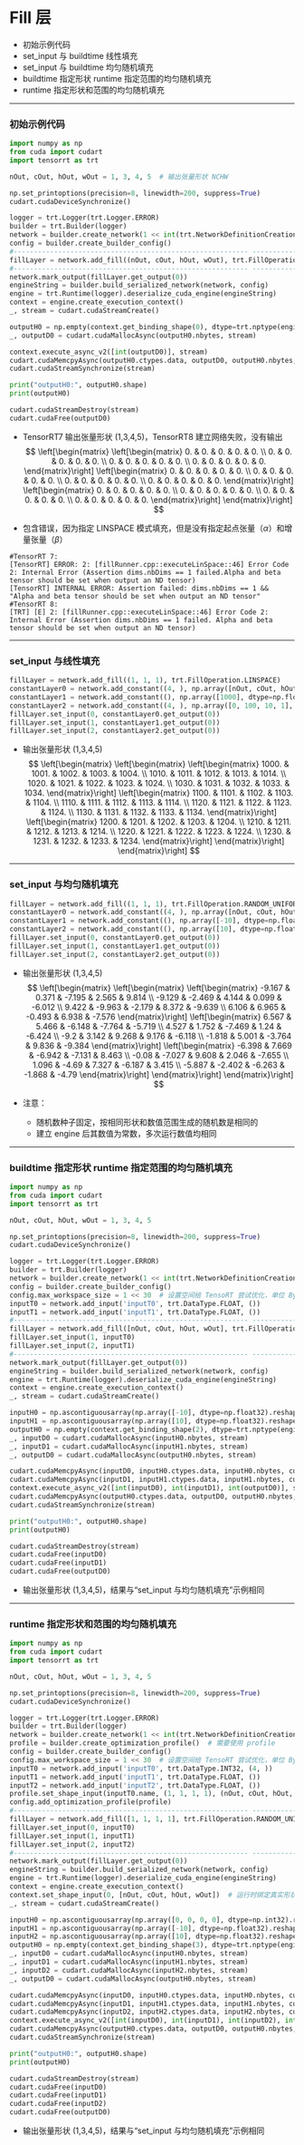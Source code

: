 # Fill 层
+ 初始示例代码
+ set_input 与 buildtime 线性填充
+ set_input 与 buildtime 均匀随机填充
+ buildtime 指定形状 runtime 指定范围的均匀随机填充
+ runtime 指定形状和范围的均匀随机填充

---
### 初始示例代码
```python
import numpy as np
from cuda import cudart
import tensorrt as trt

nOut, cOut, hOut, wOut = 1, 3, 4, 5  # 输出张量形状 NCHW

np.set_printoptions(precision=8, linewidth=200, suppress=True)
cudart.cudaDeviceSynchronize()

logger = trt.Logger(trt.Logger.ERROR)
builder = trt.Builder(logger)
network = builder.create_network(1 << int(trt.NetworkDefinitionCreationFlag.EXPLICIT_BATCH))
config = builder.create_builder_config()
#---------------------------------------------------------- --------------------# 替换部分
fillLayer = network.add_fill((nOut, cOut, hOut, wOut), trt.FillOperation.LINSPACE)
#---------------------------------------------------------- --------------------# 替换部分
network.mark_output(fillLayer.get_output(0))
engineString = builder.build_serialized_network(network, config)
engine = trt.Runtime(logger).deserialize_cuda_engine(engineString)
context = engine.create_execution_context()
_, stream = cudart.cudaStreamCreate()

outputH0 = np.empty(context.get_binding_shape(0), dtype=trt.nptype(engine.get_binding_dtype(0)))
_, outputD0 = cudart.cudaMallocAsync(outputH0.nbytes, stream)

context.execute_async_v2([int(outputD0)], stream)
cudart.cudaMemcpyAsync(outputH0.ctypes.data, outputD0, outputH0.nbytes, cudart.cudaMemcpyKind.cudaMemcpyDeviceToHost, stream)
cudart.cudaStreamSynchronize(stream)

print("outputH0:", outputH0.shape)
print(outputH0)

cudart.cudaStreamDestroy(stream)
cudart.cudaFree(outputD0)
```

+ TensorRT7 输出张量形状 (1,3,4,5)，TensorRT8 建立网络失败，没有输出
$$
\left[\begin{matrix}
    \left[\begin{matrix}
        0. & 0. & 0. & 0. & 0. \\
        0. & 0. & 0. & 0. & 0. \\
        0. & 0. & 0. & 0. & 0. \\
        0. & 0. & 0. & 0. & 0.
    \end{matrix}\right]
    \left[\begin{matrix}
        0. & 0. & 0. & 0. & 0. \\
        0. & 0. & 0. & 0. & 0. \\
        0. & 0. & 0. & 0. & 0. \\
        0. & 0. & 0. & 0. & 0.
    \end{matrix}\right]
    \left[\begin{matrix}
        0. & 0. & 0. & 0. & 0. \\
        0. & 0. & 0. & 0. & 0. \\
        0. & 0. & 0. & 0. & 0. \\
        0. & 0. & 0. & 0. & 0.
    \end{matrix}\right]
\end{matrix}\right]
$$

+ 包含错误，因为指定 LINSPACE 模式填充，但是没有指定起点张量（$\alpha$）和增量张量（$\beta$）
```
#TensorRT 7:
[TensorRT] ERROR: 2: [fillRunner.cpp::executeLinSpace::46] Error Code 2: Internal Error (Assertion dims.nbDims == 1 failed.Alpha and beta tensor should be set when output an ND tensor)
[TensorRT] INTERNAL ERROR: Assertion failed: dims.nbDims == 1 && "Alpha and beta tensor should be set when output an ND tensor"
#TensorRT 8:
[TRT] [E] 2: [fillRunner.cpp::executeLinSpace::46] Error Code 2: Internal Error (Assertion dims.nbDims == 1 failed. Alpha and beta tensor should be set when output an ND tensor)
```

---
### set_input 与线性填充
```python
fillLayer = network.add_fill((1, 1, 1), trt.FillOperation.LINSPACE)
constantLayer0 = network.add_constant((4, ), np.array([nOut, cOut, hOut, wOut], dtype=np.int32))  # 形状张量
constantLayer1 = network.add_constant((), np.array([1000], dtype=np.float32))  # 初值标量
constantLayer2 = network.add_constant((4, ), np.array([0, 100, 10, 1], dtype=np.float32))  # 增量张量
fillLayer.set_input(0, constantLayer0.get_output(0))
fillLayer.set_input(1, constantLayer1.get_output(0))
fillLayer.set_input(2, constantLayer2.get_output(0))
```

+ 输出张量形状 (1,3,4,5)
$$
\left[\begin{matrix}
    \left[\begin{matrix}
        \left[\begin{matrix}
            1000. & 1001. & 1002. & 1003. & 1004. \\
            1010. & 1011. & 1012. & 1013. & 1014. \\
            1020. & 1021. & 1022. & 1023. & 1024. \\
            1030. & 1031. & 1032. & 1033. & 1034.
        \end{matrix}\right]
        \left[\begin{matrix}
            1100. & 1101. & 1102. & 1103. & 1104. \\
            1110. & 1111. & 1112. & 1113. & 1114. \\
            1120. & 1121. & 1122. & 1123. & 1124. \\
            1130. & 1131. & 1132. & 1133. & 1134.
        \end{matrix}\right]
        \left[\begin{matrix}
            1200. & 1201. & 1202. & 1203. & 1204. \\
            1210. & 1211. & 1212. & 1213. & 1214. \\
            1220. & 1221. & 1222. & 1223. & 1224. \\
            1230. & 1231. & 1232. & 1233. & 1234.
        \end{matrix}\right]
    \end{matrix}\right]
\end{matrix}\right]
$$

---
### set_input 与均匀随机填充
```python
fillLayer = network.add_fill((1, 1, 1), trt.FillOperation.RANDOM_UNIFORM)
constantLayer0 = network.add_constant((4, ), np.array([nOut, cOut, hOut, wOut], dtype=np.int32))  # 形状张量
constantLayer1 = network.add_constant((), np.array([-10], dtype=np.float32))  # 最小值标量
constantLayer2 = network.add_constant((), np.array([10], dtype=np.float32))  # 最大指标量
fillLayer.set_input(0, constantLayer0.get_output(0))
fillLayer.set_input(1, constantLayer1.get_output(0))
fillLayer.set_input(2, constantLayer2.get_output(0))
```

+ 输出张量形状 (1,3,4,5)
$$
\left[\begin{matrix}
    \left[\begin{matrix}
        \left[\begin{matrix}
            -9.167 &  0.371 & -7.195  & 2.565 &  9.814 \\
            -9.129 & -2.469 &  4.144  & 0.099 & -6.012 \\
             9.422 & -9.963 & -2.179  & 8.372 & -9.639 \\
             6.106 &  6.965 & -0.493  & 6.938 & -7.576
        \end{matrix}\right]
        \left[\begin{matrix}
             6.567 &  5.466 & -6.148 & -7.764 & -5.719 \\
             4.527 &  1.752 & -7.469 &  1.24  & -6.424 \\
            -9.2   &  3.142 &  9.268 &  9.176 & -6.118 \\
            -1.818 &  5.001 & -3.764 &  9.836 & -9.384
        \end{matrix}\right]
        \left[\begin{matrix}
            -6.398 &  7.669 & -6.942 & -7.131 &  8.463 \\
            -0.08  & -7.027 &  9.608 &  2.046 & -7.655 \\
             1.096 & -4.69  &  7.327 & -6.187 &  3.415 \\
            -5.887 & -2.402 & -6.263 & -1.868 & -4.79
        \end{matrix}\right]
    \end{matrix}\right]
\end{matrix}\right]
$$

+ 注意：
  - 随机数种子固定，按相同形状和数值范围生成的随机数是相同的
  - 建立 engine 后其数值为常数，多次运行数值均相同

---
### buildtime 指定形状 runtime 指定范围的均匀随机填充
```python
import numpy as np
from cuda import cudart
import tensorrt as trt

nOut, cOut, hOut, wOut = 1, 3, 4, 5

np.set_printoptions(precision=8, linewidth=200, suppress=True)
cudart.cudaDeviceSynchronize()

logger = trt.Logger(trt.Logger.ERROR)
builder = trt.Builder(logger)
network = builder.create_network(1 << int(trt.NetworkDefinitionCreationFlag.EXPLICIT_BATCH))
config = builder.create_builder_config()
config.max_workspace_size = 1 << 30  # 设置空间给 TensoRT 尝试优化，单位 Byte
inputT0 = network.add_input('inputT0', trt.DataType.FLOAT, ())
inputT1 = network.add_input('inputT1', trt.DataType.FLOAT, ())
#---------------------------------------------------------- --------------------# 替换部分
fillLayer = network.add_fill([nOut, cOut, hOut, wOut], trt.FillOperation.RANDOM_UNIFORM)
fillLayer.set_input(1, inputT0)
fillLayer.set_input(2, inputT1)
#---------------------------------------------------------- --------------------# 替换部分
network.mark_output(fillLayer.get_output(0))
engineString = builder.build_serialized_network(network, config)
engine = trt.Runtime(logger).deserialize_cuda_engine(engineString)
context = engine.create_execution_context()
_, stream = cudart.cudaStreamCreate()

inputH0 = np.ascontiguousarray(np.array([-10], dtype=np.float32).reshape(-1))
inputH1 = np.ascontiguousarray(np.array([10], dtype=np.float32).reshape(-1))
outputH0 = np.empty(context.get_binding_shape(2), dtype=trt.nptype(engine.get_binding_dtype(2)))
_, inputD0 = cudart.cudaMallocAsync(inputH0.nbytes, stream)
_, inputD1 = cudart.cudaMallocAsync(inputH1.nbytes, stream)
_, outputD0 = cudart.cudaMallocAsync(outputH0.nbytes, stream)

cudart.cudaMemcpyAsync(inputD0, inputH0.ctypes.data, inputH0.nbytes, cudart.cudaMemcpyKind.cudaMemcpyHostToDevice, stream)
cudart.cudaMemcpyAsync(inputD1, inputH1.ctypes.data, inputH1.nbytes, cudart.cudaMemcpyKind.cudaMemcpyHostToDevice, stream)
context.execute_async_v2([int(inputD0), int(inputD1), int(outputD0)], stream)
cudart.cudaMemcpyAsync(outputH0.ctypes.data, outputD0, outputH0.nbytes, cudart.cudaMemcpyKind.cudaMemcpyDeviceToHost, stream)
cudart.cudaStreamSynchronize(stream)

print("outputH0:", outputH0.shape)
print(outputH0)

cudart.cudaStreamDestroy(stream)
cudart.cudaFree(inputD0)
cudart.cudaFree(inputD1)
cudart.cudaFree(outputD0)
```

+ 输出张量形状 (1,3,4,5)，结果与“set_input 与均匀随机填充”示例相同

---
### runtime 指定形状和范围的均匀随机填充
```python
import numpy as np
from cuda import cudart
import tensorrt as trt

nOut, cOut, hOut, wOut = 1, 3, 4, 5

np.set_printoptions(precision=8, linewidth=200, suppress=True)
cudart.cudaDeviceSynchronize()

logger = trt.Logger(trt.Logger.ERROR)
builder = trt.Builder(logger)
network = builder.create_network(1 << int(trt.NetworkDefinitionCreationFlag.EXPLICIT_BATCH))
profile = builder.create_optimization_profile()  # 需要使用 profile
config = builder.create_builder_config()
config.max_workspace_size = 1 << 30  # 设置空间给 TensoRT 尝试优化，单位 Byte
inputT0 = network.add_input('inputT0', trt.DataType.INT32, (4, ))
inputT1 = network.add_input('inputT1', trt.DataType.FLOAT, ())
inputT2 = network.add_input('inputT2', trt.DataType.FLOAT, ())
profile.set_shape_input(inputT0.name, (1, 1, 1, 1), (nOut, cOut, hOut, wOut), (5, 5, 5, 5))  # 这里设置的不是 shape input 的形状而是值，范围覆盖住之后需要的值就好
config.add_optimization_profile(profile)
#---------------------------------------------------------- --------------------# 替换部分
fillLayer = network.add_fill([1, 1, 1, 1], trt.FillOperation.RANDOM_UNIFORM)
fillLayer.set_input(0, inputT0)
fillLayer.set_input(1, inputT1)
fillLayer.set_input(2, inputT2)
#---------------------------------------------------------- --------------------# 替换部分
network.mark_output(fillLayer.get_output(0))
engineString = builder.build_serialized_network(network, config)
engine = trt.Runtime(logger).deserialize_cuda_engine(engineString)
context = engine.create_execution_context()
context.set_shape_input(0, [nOut, cOut, hOut, wOut])  # 运行时绑定真实形状张量值
_, stream = cudart.cudaStreamCreate()

inputH0 = np.ascontiguousarray(np.array([0, 0, 0, 0], dtype=np.int32).reshape(-1))  # 传形状张量数据可用垃圾值
inputH1 = np.ascontiguousarray(np.array([-10], dtype=np.float32).reshape(-1))
inputH2 = np.ascontiguousarray(np.array([10], dtype=np.float32).reshape(-1))
outputH0 = np.empty(context.get_binding_shape(3), dtype=trt.nptype(engine.get_binding_dtype(3)))
_, inputD0 = cudart.cudaMallocAsync(inputH0.nbytes, stream)
_, inputD1 = cudart.cudaMallocAsync(inputH1.nbytes, stream)
_, inputD2 = cudart.cudaMallocAsync(inputH2.nbytes, stream)
_, outputD0 = cudart.cudaMallocAsync(outputH0.nbytes, stream)

cudart.cudaMemcpyAsync(inputD0, inputH0.ctypes.data, inputH0.nbytes, cudart.cudaMemcpyKind.cudaMemcpyHostToDevice, stream)
cudart.cudaMemcpyAsync(inputD1, inputH1.ctypes.data, inputH1.nbytes, cudart.cudaMemcpyKind.cudaMemcpyHostToDevice, stream)
cudart.cudaMemcpyAsync(inputD2, inputH2.ctypes.data, inputH2.nbytes, cudart.cudaMemcpyKind.cudaMemcpyHostToDevice, stream)
context.execute_async_v2([int(inputD0), int(inputD1), int(inputD2), int(outputD0)], stream)
cudart.cudaMemcpyAsync(outputH0.ctypes.data, outputD0, outputH0.nbytes, cudart.cudaMemcpyKind.cudaMemcpyDeviceToHost, stream)
cudart.cudaStreamSynchronize(stream)

print("outputH0:", outputH0.shape)
print(outputH0)

cudart.cudaStreamDestroy(stream)
cudart.cudaFree(inputD0)
cudart.cudaFree(inputD1)
cudart.cudaFree(inputD2)
cudart.cudaFree(outputD0)
```

+ 输出张量形状 (1,3,4,5)，结果与“set_input 与均匀随机填充”示例相同


